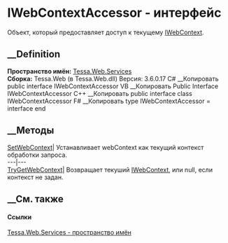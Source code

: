 # IWebContextAccessor - интерфейс
Объект, который предоставляет доступ к текущему
[IWebContext](T_Tessa_Web_Services_IWebContext.htm).
## __Definition
 **Пространство имён:** [Tessa.Web.Services](N_Tessa_Web_Services.htm)  
 **Сборка:** Tessa.Web (в Tessa.Web.dll) Версия: 3.6.0.17
C# __Копировать
     public interface IWebContextAccessor
VB __Копировать
     Public Interface IWebContextAccessor
C++ __Копировать
     public interface class IWebContextAccessor
F# __Копировать
     type IWebContextAccessor = interface end
##  __Методы
[SetWebContext](M_Tessa_Web_Services_IWebContextAccessor_SetWebContext.htm)|
Устанавливает webContext как текущий контекст обработки запроса.  
---|---  
[TryGetWebContext](M_Tessa_Web_Services_IWebContextAccessor_TryGetWebContext.htm)|
Возвращает текуший [IWebContext](T_Tessa_Web_Services_IWebContext.htm), или
null, если контекст не задан.  
## __См. также
#### Ссылки
[Tessa.Web.Services - пространство имён](N_Tessa_Web_Services.htm)
